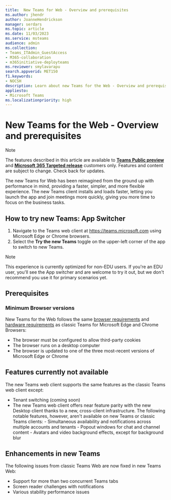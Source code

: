 ```yaml
---
title:  New Teams for Web - Overview and prerequisites
ms.author: jhendr
author: JoanneHendrickson
manager: serdars
ms.topic: article
ms.date: 11/03/2023
ms.service: msteams
audience: admin
ms.collection: 
- Teams_ITAdmin_GuestAccess
- M365-collaboration
- m365initiative-deployteams
ms.reviewer: smylavarapu
search.appverid: MET150
f1.keywords:
- NOCSH
description: Learn about new Teams for the Web - Overview and prerequisites
appliesto: 
- Microsoft Teams
ms.localizationpriority: high
---
```

# New Teams for the Web - Overview and prerequisites

>[!Note]
> The features described in this article are available to [**Teams Public preview**](/microsoftteams/public-preview-doc-updates) and [**Microsoft 365 Targeted release**](/microsoft-365/admin/manage/release-options-in-office-365?view=o365-worldwide#targeted-release) customers only. Features and content are subject to change. Check back for updates.


The new Teams for Web has been reimagined from the ground up with performance in mind, providing a faster, simpler, and more flexible experience. The new Teams client installs and loads faster, letting you launch the app and join meetings more quickly, giving you more time to focus on the business tasks.

## How to try new Teams: App Switcher 

1. Navigate to the Teams web client at https://teams.microsoft.com using Microsoft Edge or Chrome browsers.
2. Select the **Try the new Teams** toggle on the upper-left corner of the app to switch to new Teams.

>[!Note] 
>This experience is currently optimized for non-EDU users. If you're an EDU user, you'll see the App switcher and are welcome to try it out, but we don't recommend you use it for primary scenarios yet.


## Prerequisites

### Minimum Browser versions

New Teams for the Web follows the same [browser requirements](/microsoftteams/get-clients?tabs=Windows#browser-client) and [hardware requirements](/microsoftteams/hardware-requirements-for-the-teams-app) as classic Teams for Microsoft Edge and Chrome Browsers:

- The browser must be configured to allow third-party cookies
- The browser runs on a desktop computer
- The browser is updated to one of the three most-recent versions of Microsoft Edge or Chrome


## Features currently not available

The new Teams web client supports the same features as the classic Teams web client except:

- Tenant switching (coming soon)
- The new Teams web client offers near feature parity with the new Desktop client thanks to a new, cross-client infrastructure. The following notable features, however, aren't available on new Teams or classic Teams clients: - Simultaneous availability and notifications across multiple accounts and tenants - Popout windows for chat and channel content - Avatars and video background effects, except for background blur

## Enhancements in new Teams

The following issues from classic Teams Web are now fixed in new Teams Web:

- Support for more than two concurrent Teams tabs
- Screen reader challenges with notifications
- Various stability performance issues